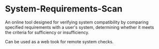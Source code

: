 # System-Requirements-Scan
An online tool designed for verifying system compatibility by comparing specified requirements with a user's system, determining whether it meets the criteria for sufficiency or insufficiency.

Can be used as a web took for remote system checks. 
